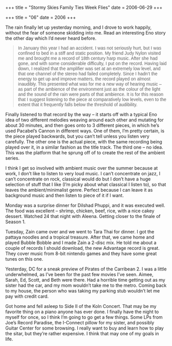 +++
title = "Stormy Skies Family Ties Week Flies"
date = 2006-06-29
+++

+++
title = "06"
date = 2006
+++

The rain finally let up yesterday morning, and I drove to work happily, without the fear of someone skidding into me. Read an interesting Eno story the other day which I&#8217;d never heard before.

> <font face="Arial, Helvetica">In January this year I had an accident. I was not seriously hurt, but I was confined to bed in a stiff and static position. My friend Judy Nylon visited me and brought me a record of 18th century harp music. After she had gone, and with some considerable difficulty, I put on the record. Having laid down, I realized that the amplifier was set at an extremely low level, and that one channel of the stereo had failed completely. Since I hadn&#8217;t the energy to get up and improve matters, the record played on almost inaudibly. This presented what was for me a new way of hearing music &#8211; as part of the ambience of the environment just as the colour of the light and the sound of the rain were parts of that ambience. It is for this reason that I suggest listening to the piece at comparatively low levels, even to the extent that it frequently falls below the threshold of audibility.</font>

Finally listened to that record by the way &#8211; it starts off with a typical Eno idea of two different melodies weaving around each other and mutating for about 30 minutes, and then goes onto to 3 different pieces, in which he&#8217;s used Pacabel&#8217;s Cannon in different ways. One of them, I&#8217;m pretty certain, is the piece played backwards, but you can&#8217;t tell unless you listen very carefully. The other one is the actual piece, with the same recording being played over it, in a similar fashion as the title track. The third one &#8211; no idea. This was the platform that he sprung off of to create the rest of the ambient series.

I think I get so involved with ambient music over the summer because at work, I don&#8217;t like to listen to very loud music. I can&#8217;t concentrate on jazz, I can&#8217;t concentrate on rock, classical would do but I don&#8217;t have a huge selection of stuff that I like (I&#8217;m picky about what classical I listen to), so that leaves the ambient/minimalist genre. Perfect because I can leave it as background music and then listen to piece of it if I want.

Monday was a surprise dinner for Dilshad Phuppi, and it was executed well. The food was excellent &#8211; shrimp, chicken, beef, rice, with a nice cakey dessert. Watched 24 that night with Aleena. Getting closer to the finale of Season 1.

Tuesday, Zain came over and we went to Tara Thai for dinner. I got the pattaya noodles and a tropical treasure. After that, we came home and played Bubble Bobble and I made Zain a 2-disc mix. He told me about a couple of records I should download, the new Advantage record is great. They cover music from 8-bit nintendo games and they have some great tunes on this one.

Yesterday, DC for a sneak preview of Pirates of the Carribean 2. I was a little underwhelmed, as I&#8217;ve been for the past few movies I&#8217;ve seen. Aimee, Sarah, Ed, Scott, and Beth were there. Had a horrible time getting out as my sister had the car, and my mom wouldn&#8217;t take me to the metro. Coming back to my house, the person who was taking my parking stub wouldn&#8217;t let me pay with credit card.

Got home and fell asleep to Side II of the Koln Concert. That may be my favorite thing on a piano anyone has ever done. I finally have the night to myself for once, so I think I&#8217;m going to go get a few things. Some LPs from Joe&#8217;s Record Paradise, the I-Connect pillow for my sister, and possibly Guitar Center for some browsing. I really want to buy and learn how to play the sitar, but they&#8217;re rather expensive. I think that may one of my goals in life.